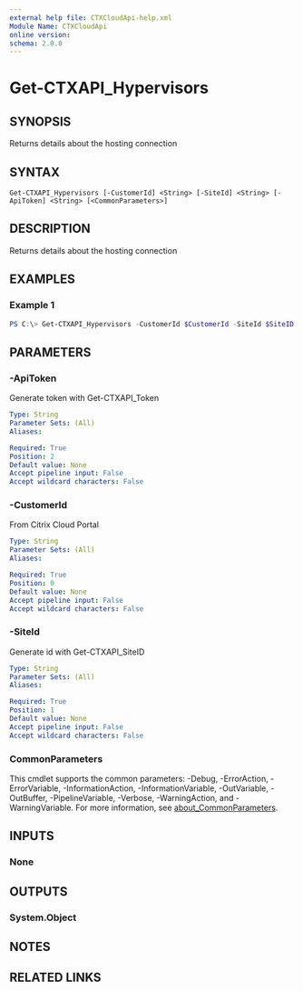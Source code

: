 ```yaml
---
external help file: CTXCloudApi-help.xml
Module Name: CTXCloudApi
online version:
schema: 2.0.0
---
```


# Get-CTXAPI_Hypervisors

## SYNOPSIS
Returns details about the hosting connection

## SYNTAX

```
Get-CTXAPI_Hypervisors [-CustomerId] <String> [-SiteId] <String> [-ApiToken] <String> [<CommonParameters>]
```

## DESCRIPTION
Returns details about the hosting connection

## EXAMPLES

### Example 1
```powershell
PS C:\> Get-CTXAPI_Hypervisors -CustomerId $CustomerId -SiteId $SiteID -ApiToken $ApiToken
```

## PARAMETERS

### -ApiToken
 Generate token with Get-CTXAPI_Token

```yaml
Type: String
Parameter Sets: (All)
Aliases:

Required: True
Position: 2
Default value: None
Accept pipeline input: False
Accept wildcard characters: False
```

### -CustomerId
 From Citrix Cloud Portal

```yaml
Type: String
Parameter Sets: (All)
Aliases:

Required: True
Position: 0
Default value: None
Accept pipeline input: False
Accept wildcard characters: False
```

### -SiteId
 Generate id with Get-CTXAPI_SiteID


```yaml
Type: String
Parameter Sets: (All)
Aliases:

Required: True
Position: 1
Default value: None
Accept pipeline input: False
Accept wildcard characters: False
```

### CommonParameters
This cmdlet supports the common parameters: -Debug, -ErrorAction, -ErrorVariable, -InformationAction, -InformationVariable, -OutVariable, -OutBuffer, -PipelineVariable, -Verbose, -WarningAction, and -WarningVariable. For more information, see [about_CommonParameters](http://go.microsoft.com/fwlink/?LinkID=113216).

## INPUTS

### None
## OUTPUTS

### System.Object
## NOTES

## RELATED LINKS
